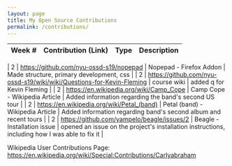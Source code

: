 ```yaml
---
layout: page
title: My Open Source Contributions
permalink: /contributions/
---
```


<!-- 
Type of the contribution should be "Wikipedia edit", "OpenStreet Map feature", "Documentation", "Course website", "Blog", 
"Browse Add-on", etc. 

The descriptioin should include a brief summary of what you did. 

Replace the first row with your contribution. 

--> 





| Week #       | Contribution (Link)  | Type  | Description | 
|---|:---|:---|:---|

|  2   | https://github.com/nyu-ossd-s19/nopepad    |  Nopepad - Firefox Addon  |  Made structure, primary development, css  |
|  2   | https://github.com/nyu-ossd-s19/wiki/wiki/Questions-for-Kevin-Fleming  |  course wiki  |  added q for Kevin Fleming  |
|  2   | https://en.wikipedia.org/wiki/Camp_Cope  |  Camp Cope - Wikipedia Article  |  Added information regarding the band's second US tour  |
|  2   | https://en.wikipedia.org/wiki/Petal_(band)  |  Petal (band) - Wikipedia Article  |  Added information regarding band's second album and recent tours  |
|  2   |  https://github.com/yampelo/beagle/issues/2  |  Beagle - Installation issue |  opened an issue on the project's installation instructions, including how I was able to fix it  |

Wikipedia User Contributions Page: https://en.wikipedia.org/wiki/Special:Contributions/Carlyabraham 
